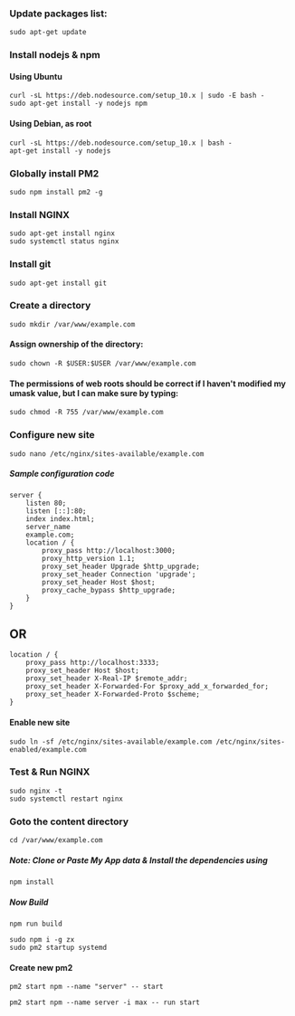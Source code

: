 ### Update packages list:
```ssh
sudo apt-get update
```

### Install nodejs & npm
#### Using Ubuntu
```ssh
curl -sL https://deb.nodesource.com/setup_10.x | sudo -E bash -
sudo apt-get install -y nodejs npm
```
#### Using Debian, as root
```ssh
curl -sL https://deb.nodesource.com/setup_10.x | bash -
apt-get install -y nodejs
```

### Globally install PM2
```ssh
sudo npm install pm2 -g
```

### Install NGINX
```ssh
sudo apt-get install nginx
sudo systemctl status nginx
```
### Install git
```ssh
sudo apt-get install git
```
### Create a directory
```ssh
sudo mkdir /var/www/example.com
```
#### Assign ownership of the directory:
```ssh
sudo chown -R $USER:$USER /var/www/example.com
```
#### The permissions of web roots should be correct if I haven't modified my umask value, but I can make sure by typing:
```ssh
sudo chmod -R 755 /var/www/example.com
```
### Configure new site
```ssh
sudo nano /etc/nginx/sites-available/example.com
```
##### Sample configuration code
```
server {
    listen 80;
    listen [::]:80;
    index index.html;
    server_name 
    example.com;
    location / {
        proxy_pass http://localhost:3000;
        proxy_http_version 1.1;
        proxy_set_header Upgrade $http_upgrade;
        proxy_set_header Connection 'upgrade';
        proxy_set_header Host $host;
        proxy_cache_bypass $http_upgrade;
    }
}
```
## OR
```ssh
location / {
    proxy_pass http://localhost:3333;
    proxy_set_header Host $host;
    proxy_set_header X-Real-IP $remote_addr;
    proxy_set_header X-Forwarded-For $proxy_add_x_forwarded_for;
    proxy_set_header X-Forwarded-Proto $scheme;
}
```

#### Enable new site
```ssh
sudo ln -sf /etc/nginx/sites-available/example.com /etc/nginx/sites-enabled/example.com
```
### Test & Run NGINX
```ssh
sudo nginx -t
sudo systemctl restart nginx
```
### Goto the content directory
```ssh
cd /var/www/example.com
```
##### Note: Clone or Paste My App data & Install the dependencies using
```ssh
npm install
```
##### Now Build
```ssh
npm run build
```

```ssh
sudo npm i -g zx
sudo pm2 startup systemd
```
#### Create new pm2
```ssh
pm2 start npm --name "server" -- start
```

```ssh
pm2 start npm --name server -i max -- run start
```
